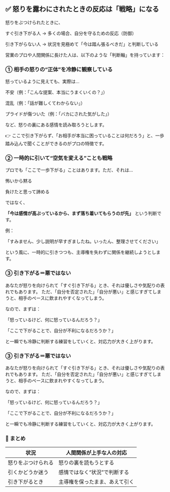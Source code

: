 ## ✅ 怒りを露わにされたときの反応は「戦略」になる
怒りをぶつけられたときに、

すぐ引き下がる人 → 多くの場合、自分を守るための反応（防御）

引き下がらない人 → 状況を見極めて「今は踏ん張るべきだ」と判断している

営業のプロや人間関係に長けた人は、以下のような「判断軸」を持っています：

### ① 相手の怒りの“正体”を冷静に観察している
怒っているように見えても、実際は…

不安（例：「こんな提案、本当にうまくいくの？」）

混乱（例：「話が難しくてわからない」）

プライドが傷ついた（例：「バカにされた気がした」）

など、怒りの裏にある感情を読み取ろうとします。

👉 ここで引き下がらず、「お相手が本当に困っていることは何だろう」と、一歩踏み込んで聞くことができるのがプロの特徴です。

### ② 一時的に引いて“空気を変える”ことも戦略
プロでも「ここで一歩下がる」ことはあります。ただ、それは…

怖いから黙る

負けたと思って諦める

ではなく、

**「今は感情が高ぶっているから、まず落ち着いてもらうのが先」** という判断です。

例：

「すみません、少し説明が早すぎましたね。いったん、整理させてください」

という風に、一時的に引きつつも、主導権を失わずに関係を継続しようとします。

### ③ 引き下がる＝悪ではない
あなたが怒りを向けられて「すぐ引き下がる」とき、それは優しさや気配りの表れでもあります。
ただ、「自分を否定された」「自分が悪い」と感じすぎてしまうと、相手のペースに飲まれやすくなってしまう。

なので、まずは：

「怒っているけど、何に怒っているんだろう？」

「ここで下がることで、自分が不利になるだろうか？」

と一瞬でも冷静に判断する練習をしていくと、対応力が大きく上がります。

### ③ 引き下がる＝悪ではない
あなたが怒りを向けられて「すぐ引き下がる」とき、それは優しさや気配りの表れでもあります。
ただ、「自分を否定された」「自分が悪い」と感じすぎてしまうと、相手のペースに飲まれやすくなってしまう。

なので、まずは：

「怒っているけど、何に怒っているんだろう？」

「ここで下がることで、自分が不利になるだろうか？」

と一瞬でも冷静に判断する練習をしていくと、対応力が大きく上がります。

### 🧭 まとめ
| 状況        | 人間関係が上手な人の対応    |
| --------- | --------------- |
| 怒りをぶつけられる | 怒りの裏を読もうとする     |
| 引くかどうか迷う  | 感情ではなく“状況”で判断する |
| 引き下がるとき   | 主導権を保ったまま、あえて引く |
